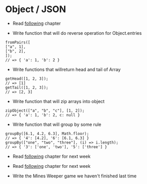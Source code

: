 # Object / JSON

* Read [following](https://javascript.info/json) chapter

* Write function that will do reverse operation for Object.entries

```
fromPairs([
["a", 1],
["b", 2],
]);
// => { 'a': 1, 'b': 2 }
```

* Write functions that willreturn head and tail of Array

```
getHead([1, 2, 3]);
// => [1]
getTail([1, 2, 3]);
// => [2, 3]
```

* Write function that will zip arrays into object

```
zipObject(["a", "b", "c"], [1, 2]);
// => { 'a': 1, 'b': 2, c: null }
```

* Write function that will group by some rule

```
groupBy([6.1, 4.2, 6.3], Math.floor);
// => { '4': [4.2], '6': [6.1, 6.3] }
groupBy(["one", "two", "three"], (i) => i.length);
// => { '3': ['one', 'two'], '5': ['three'] }

```
* Read [following](https://javascript.info/date) chapter for next week

* Read [following](https://javascript.info/try-catch) chapter for next week

* Write the Mines Weeper game we haven't finished last time
